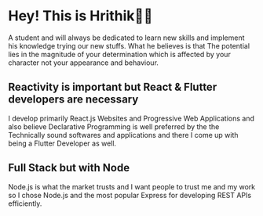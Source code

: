 # Hey! This is Hrithik👋👋
A student and will always be dedicated to learn new skills and implement his knowledge trying our new stuffs. What he believes is that The potential lies in the magnitude of your determination which is affected by your character not your appearance and behaviour.

## Reactivity is important but React & Flutter developers are necessary
I develop primarily React.js Websites and Progressive Web Applications and also believe Declarative Programming is well preferred by the the Technically sound softwares and applications and there I come up with being a Flutter Developer as well.

## Full Stack but with Node
Node.js is what the market trusts and I want people to trust me and my work so I chose Node.js and the most popular Express for developing REST APIs efficiently.
